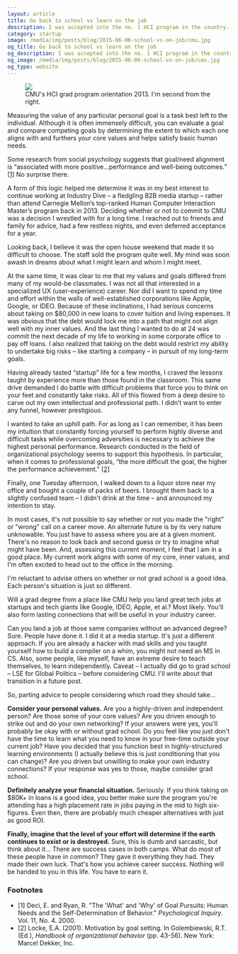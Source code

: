 ```yaml
---
layout: article
title: Go back to school vs learn on the job
description: I was accepted into the no. 1 HCI program in the country. This is why I decided not to go.
category: startup
image: /media/img/posts/blog/2015-06-06-school-vs-on-job/cmu.jpg
og_title: Go back to school vs learn on the job
og_description: I was accepted into the no. 1 HCI program in the country. This is why I decided not to go.
og_image: /media/img/posts/blog/2015-06-06-school-vs-on-job/cmu.jpg
og_type: website
---
```


<figure>
	<img src="{{ site.url }}/media/img/posts/blog/2015-06-06-school-vs-on-job/cmu.jpg" class="img-border">
	<figcaption>CMU's HCI grad program orientation 2013. I'm second from the right.</figcaption>
</figure>

<p>Measuring the value of any particular personal goal is a task best left to the individual. Although it is often immensely difficult, you can evaluate a goal and compare competing goals by determining the extent to which each one aligns with and furthers your core values and helps satisfy basic human needs.</p>

<p>Some research from social psychology suggests that goal/need alignment is “associated with more positive…performance and well-being outcomes.” <a href="#fn1" class="footnote-link">[1]</a> No surprise there.</p>

<p>A form of this logic helped me determine it was in my best interest to continue working at Industry Dive – a fledgling B2B media startup – rather than attend Carnegie Mellon’s top-ranked Human Computer Interaction Master’s program back in 2013. Deciding whether or not to commit to CMU was a decision I wrestled with for a long time. I reached out to friends and family for advice, had a few restless nights, and even deferred acceptance for a year.</p>

<p>Looking back, I believe it was the open house weekend that made it so difficult to choose. The staff sold the program quite well. My mind was soon awash in dreams about what I might learn and whom I might meet.</p>

<p>At the same time, it was clear to me that my values and goals differed from many of my would-be classmates. I was not all that interested in a specialized UX (user-experience) career. Nor did I want to spend my time and effort within the walls of well-established corporations like Apple, Google, or IDEO. Because of these inclinations, I had serious concerns about taking on $80,000 in new loans to cover tuition and living expenses. It was obvious that the debt would lock me into a path that might not align well with my inner values. And the last thing I wanted to do at 24 was commit the next decade of my life to working in some corporate office to pay off loans. I also realized that taking on the debt would restrict my ability to undertake big risks – like starting a company – in pursuit of my long-term goals.</p>

<p>Having already tasted “startup” life for a few months, I craved the lessons taught by experience more than those found in the classroom. This same drive demanded I do battle with difficult problems that force you to think on your feet and constantly take risks. All of this flowed from a deep desire to carve out my own intellectual and professional path. I didn’t want to enter any funnel, however prestigious.</p>

<p>I wanted to take an uphill path. For as long as I can remember, it has been my intuition that constantly forcing yourself to perform highly diverse and difficult tasks while overcoming adversities is necessary to achieve the highest personal performance. Research conducted in the field of organizational psychology seems to support this hypothesis. In particular, when it comes to professional goals, “the more difficult the goal, the higher the performance achievement.” <a href="#fn1" class="footnote-link">[2]</a></p>

<p>Finally, one Tuesday afternoon, I walked down to a liquor store near my office and bought a couple of packs of beers. I brought them back to a slightly confused team – I didn't drink at the time – and announced my intention to stay.</p>

<p>In most cases, it's not possible to say whether or not you made the "right" or "wrong" call on a career move. An alternate future is by its very nature unknowable. You just have to assess where you are at a given moment. There's no reason to look back and second guess or try to imagine what might have been. And, assessing this current moment, I feel that I am in a good place. My current work aligns with some of my core, inner values, and I'm often excited to head out to the office in the morning.</p>

<p>I'm reluctant to advise others on whether or not grad school is a good idea. Each person's situation is just so different.</p>

<p>Will a grad degree from a place like CMU help you land great tech jobs at startups and tech giants like Google, IDEO, Apple, et al.? Most likely. You'll also form lasting connections that will be useful in your industry career.</p>

<p>Can you land a job at those same companies without an advanced degree? Sure. People have done it. I did it at a media startup. It's just a different approach. If you are already a hacker with mad skills and you taught yourself how to build a compiler on a whim, you might not need an MS in CS. Also, some people, like myself, have an extreme desire to teach themselves, to learn independently. Caveat – I actually did go to grad school – LSE for Global Politics – before considering CMU. I'll write about that transition in a future post.</p>

<p>So, parting advice to people considering which road they should take...</p>
<p><strong>Consider your personal values.</strong> Are you a highly-driven and independent person? Are those some of your core values? Are you driven enough to strike out and do your own networking? If your answers were yes, you'll probably be okay with or without grad school. Do you feel like you just don't have the time to learn what you need to know in your free-time outside your current job? Have you decided that you function best in highly-structured learning environments (I actually believe this is just conditioning that you can change)? Are you driven but unwilling to make your own industry connections? If your response was yes to those, maybe consider grad school.
<p><strong>Definitely analyze your financial situation.</strong> Seriously. If you think taking on $80K+ in loans is a good idea, you better make sure the program you're attending has a high placement rate in jobs paying in the mid to high six-figures. Even then, there are probably much cheaper alternatives with just as good ROI.</p>
<p><strong>Finally, imagine that the level of your effort will determine if the earth continues to exist or is destroyed.</strong> Sure, this is dumb and sarcastic, but think about it... There are success cases in both camps. What do most of these people have in common? They gave it everything they had. They made their own luck. That's how you achieve career success. Nothing will be handed to you in this life. You have to earn it.</p>

<section class="footnotes">
<h3>Footnotes</h3>
<ul>
	<li id="fn1">
		[1] Deci, E. and Ryan, R. "The 'What' and 'Why' of Goal Pursuits: Human Needs and the Self-Determination of Behavior." <em>Psychological Inquiry</em>. Vol. 11, No. 4. 2000. 
	</li>
	<li id="fn2">
		[2] Locke, E.A. (2001). Motivation by goal setting. In Golembiewski, R.T. (Ed.), <em>Handbook of organizational behavior</em> (pp. 43-56). New York: Marcel Dekker, Inc. 
	</li>
</ul>
</section>